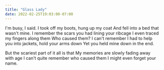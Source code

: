 ```yaml
---
title: "Glass Lady"
date: 2022-02-25T19:03:00-07:00
---
```


I'm busy, I said.
I took off my boots, hung up my coat
And fell into a bed that wasn't mine.
I remember the scars you had lining your ribcage
I even traced my fingers along them
Who caused them? I can't remember
I had to help you into jackets, hold your arms down
Yet you held mine down in the end.

But the scariest part of it all is that
My memories are slowly fading away with age
I can't quite remember who caused them
I might even forget your name.
